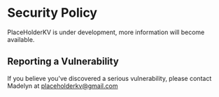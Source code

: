 # Security Policy

PlaceHolderKV is under development, more information will become available.

## Reporting a Vulnerability

If you believe you've discovered a serious vulnerability, please contact Madelyn
at placeholderkv@gmail.com
